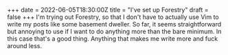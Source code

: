 +++
date = 2022-06-05T18:30:00Z
title = "I've set up Forestry"
draft = false
+++
I'm trying out Forestry, so that I don't have to actually use Vim to write my posts like some basement dweller. So far, it seems straightforward but annoying to use if I want to do anything more than the bare minimum. In this case that's a good thing. Anything that makes me write more and fuck around less. 
